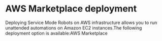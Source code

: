 ﻿# AWS Marketplace deployment

Deploying Service Mode Robots on AWS infrastructure allows you to run unattended automations on Amazon EC2 instances.The following deployment option is available:AWS Marketplace
